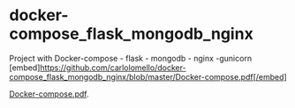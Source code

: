 # docker-compose_flask_mongodb_nginx
Project with Docker-compose - flask - mongodb - nginx -gunicorn
[embed]https://github.com/carlolomello/docker-compose_flask_mongodb_nginx/blob/master/Docker-compose.pdf[/embed]

[Docker-compose.pdf](https://github.com/carlolomello/docker-compose_flask_mongodb_nginx/blob/master/Docker-compose.pdf).

